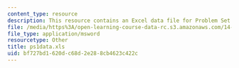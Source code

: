 ```yaml
---
content_type: resource
description: This resource contains an Excel data file for Problem Set 1.
file: /media/https%3A/open-learning-course-data-rc.s3.amazonaws.com/14-462-advanced-macroeconomics-ii-spring-2007/bf727bd1620dc68d2e288cb4623c422c_ps1data.xls
file_type: application/msword
resourcetype: Other
title: ps1data.xls
uid: bf727bd1-620d-c68d-2e28-8cb4623c422c
---
```

